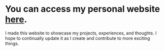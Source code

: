 # You can access my personal website [here](http://ellahappel.com/).

I made this website to showcase my projects, experiences, and thoughts.  I hope to continually update it as I create and contribute to more exciting things.
